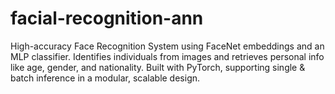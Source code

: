 # facial-recognition-ann
High-accuracy Face Recognition System using FaceNet embeddings and an MLP classifier. Identifies individuals from images and retrieves personal info like age, gender, and nationality. Built with PyTorch, supporting single &amp; batch inference in a modular, scalable design.
